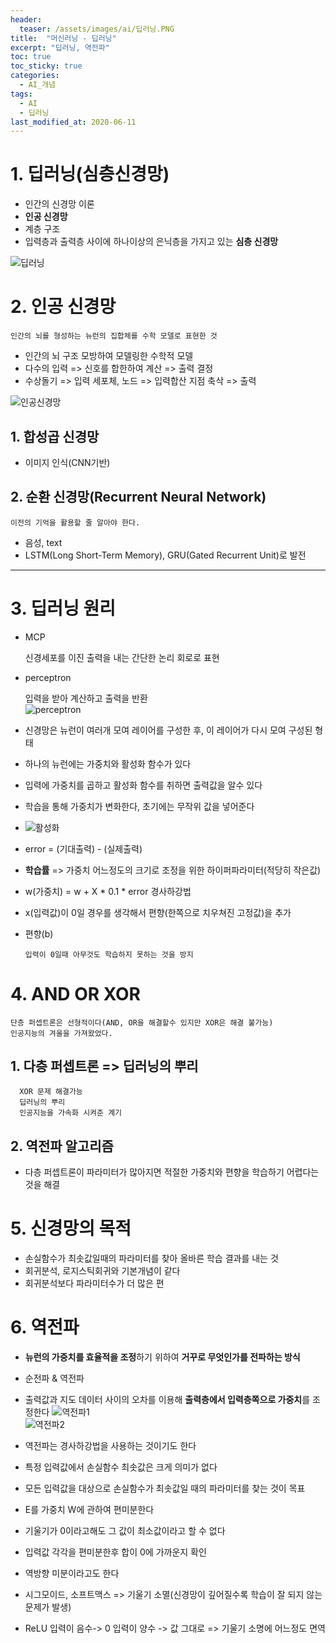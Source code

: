 ```yaml
---
header:
  teaser: /assets/images/ai/딥러닝.PNG
title:  "머신러닝 - 딥러닝"
excerpt: "딥러닝, 역전파"
toc: true
toc_sticky: true
categories:
  - AI_개념
tags:
  - AI
  - 딥러닝
last_modified_at: 2020-06-11
---
```


# 1. 딥러닝(심층신경망)

* 인간의 신경망 이론
* **인공 신경망**
* 계층 구조
* 입력층과 출력층 사이에 하나이상의 은닉층을 가지고 있는 **심층 신경망** 

![딥러닝](/assets/images/ai/딥러닝.PNG)  

# 2. 인공 신경망

    인간의 뇌를 형성하는 뉴런의 집합체를 수학 모델로 표현한 것
  
* 인간의 뇌 구조 모방하여 모델링한 수학적 모델 
* 다수의 입력 => 신호를 합한하여 계산 => 출력 결정 
* 수상돌기 => 입력   세포체, 노드 => 입력합산 지점   축삭 => 출력  

![인공신경망](/assets/images/ai/인공신경망.PNG) 

## 1. 합성곱 신경망 
  * 이미지 인식(CNN기반)
## 2. 순환 신경망(Recurrent Neural Network)

    이전의 기억을 활용할 줄 알아야 한다.
    
  * 음성, text
  * LSTM(Long Short-Term Memory), GRU(Gated Recurrent Unit)로 발전
  
* * *

# 3. 딥러닝 원리
  * MCP
  
      신경세포를 이진 출력을 내는 간단한 논리 회로로 표현
      
  * perceptron
  
      입력을 받아 계산하고 출력을 반환  
    ![perceptron](/assets/images/ai/perceptron.PNG)  
  
  * 신경망은 뉴런이 여러개 모여 레이어를 구성한 후, 이 레이어가 다시 모여 구성된 형태
  * 하나의 뉴런에는 가중치와 활성화 함수가 있다
  * 입력에 가중치를 곱하고 활성화 함수를 취하면 출력값을 알수 있다
  * 학습을 통해 가중치가 변화한다, 초기에는 무작위 값을 넣어준다
  * ![활성화](/assets/images/ai/활성화.PNG)
  * error = (기대출력) - (실제출력)
  * **학습률** => 가중치 어느정도의 크기로 조정을 위한 하이퍼파라미터(적당히 작은값)
  * w(가중치) = w + X * 0.1 * error  경사하강법
  * x(입력값)이 0일 경우를 생각해서 편향(한쪽으로 치우쳐진 고정값)을 추가
  * 편향(b)
      
        입력이 0일때 아무것도 학습하지 못하는 것을 방지
  
# 4. AND OR XOR
    
    단층 퍼셉트론은 선형적이다(AND, OR을 해결할수 있지만 XOR은 해결 불가능)
    인공지능의 겨울을 가져왔었다.
      
  ## 1. 다층 퍼셉트론 => 딥러닝의 뿌리
    
      XOR 문제 해결가능
      딥러닝의 뿌리
      인공지능을 가속화 시켜준 계기
        
  ## 2. 역전파 알고리즘
  * 다층 퍼셉트론이 파라미터가 많아지면 적절한 
    가중치와 편향을 학습하기 어렵다는것을 해결
  
# 5. 신경망의 목적
  * 손실함수가 최솟값일때의 파라미터를 찾아 올바른 학습 결과를 내는 것
  * 회귀분석, 로지스틱회귀와 기본개념이 같다
  * 회귀분석보다 파라미터수가 더 많은 편

# 6. 역전파

  * **뉴런의 가중치를 효율적을 조정**하기 위하여 **거꾸로 무엇인가를 전파하는 방식**
  * 순전파 & 역전파  
  * 출력값과 지도 데이터 사이의 오차를 이용해 **출력층에서 입력층쪽으로 가중치**를 조정한다
  ![역전파1](/assets/images/ai/역전파1.PNG)  
  ![역전파2](/assets/images/ai/역전파2.PNG)  
  
  * 역전파는 경사하강법을 사용하는 것이기도 한다
  * 특정 입력값에서 손실함수 최솟값은 크게 의미가 없다
  * 모든 입력값을 대상으로 손실함수가 최솟값일 때의 파라미터를 찾는 것이 목표
  * E를 가중치 W에 관하여 편미분한다
  * 기울기가 0이라고해도 그 값이 최소값이라고 할 수 없다
  * 입력값 각각을 편미분한후 합이 0에 가까운지 확인
  * 역방향 미분이라고도 한다
  * 시그모이드, 소프트맥스 =>  기울기 소멸(신경망이 깊어질수록 학습이 잘 되지 않는 문제가 발생)
  * ReLU 입력이 음수-> 0 입력이 양수 -> 값 그대로 => 기울기 소명에 어느정도 면역
